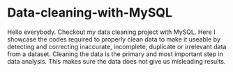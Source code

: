 # Data-cleaning-with-MySQL
Hello everybody. Checkout my data cleaning project with MySQL. 
Here I showcase the codes required to properly clean data to make it useable
by detecting and correcting inaccurate, incomplete, duplicate or irrelevant data from a dataset.
Cleaning the data is the primary and most important step in data analysis.
This makes sure the data does not give us misleading results.
